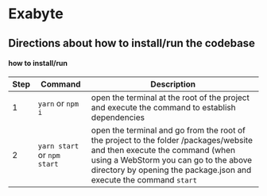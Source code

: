 # Exabyte

## Directions about how to install/run the codebase

#### how to install/run

| Step | Command | Description | 
| --- | --- | --- |
| 1 | `yarn` or `npm i` | open the terminal at the root of the project and execute the command to establish dependencies |
| 2 | `yarn start` or `npm start`| open the terminal and go from the root of the project to the folder /packages/website and then execute the command (when using a WebStorm you can go to the above directory by opening the package.json and execute the command `start` |


